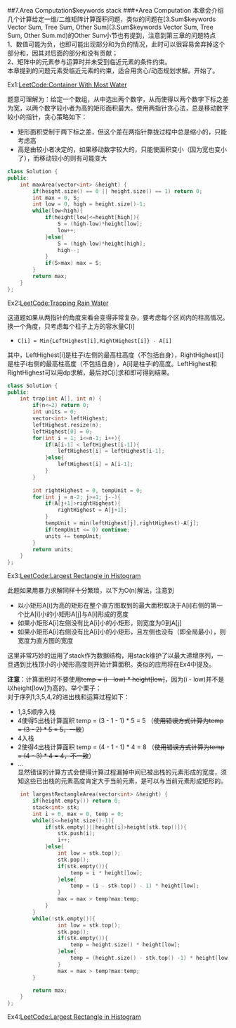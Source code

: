 ##7.Area Computation$keywords stack
###*Area Computation
本章会介绍几个计算给定一维/二维矩阵计算面积问题，类似的问题在[3.Sum$keywords Vector Sum, Tree Sum, Other Sum](3.Sum$keywords Vector Sum, Tree Sum, Other Sum.md)的Other Sum小节也有提到，注意到第三章的问题特点  
1、数值可能为负，也即可能出现部分和为负的情况，此时可以很容易舍弃掉这个部分和，因其对后面的部分和没有贡献；  
2、矩阵中的元素参与运算时并未受到临近元素的条件约束。  
本章提到的问题元素受临近元素的约束，适合用贪心/动态规划求解。开始了。

Ex1:[LeetCode:Container With Most Water](http://oj.leetcode.com/problems/container-with-most-water/)

题意可理解为：给定一个数组，从中选出两个数字，从而使得以两个数字下标之差为宽，以两个数字较小者为高的矩形面积最大。使用两指针贪心法，总是移动数字较小的指针，贪心策略如下：  
*  矩形面积受制于两下标之差，但这个差在两指针靠拢过程中总是缩小的，只能考虑高
*  高是由较小者决定的，如果移动数字较大的，只能使面积变小（因为宽也变小了），而移动较小的则有可能变大

```cpp
class Solution {
public:
    int maxArea(vector<int> &height) {
        if(height.size() == 0 || height.size() == 1) return 0;
        int max = 0, S;
        int low = 0, high = height.size()-1;
        while(low<high){
            if(height[low]<=height[high]){
                S = (high-low)*height[low];
                low++;
            }else{
                S = (high-low)*height[high];
                high--;
            }
            if(S>max) max = S; 
        }
        return max;
    }
};
```

Ex2:[LeetCode:Trapping Rain Water](http://oj.leetcode.com/problems/trapping-rain-water/)

这道题如果从两指针的角度来看会变得非常复杂，要考虑每个区间内的柱高情况。换一个角度，只考虑每个柱子上方的容水量C[i]  
*  `C[i] = Min{LeftHighest[i],RightHighest[i]} - A[i]` 

其中，LeftHighest[i]是柱子i左侧的最高柱高度（不包括自身），RightHighest[i]是柱子i右侧的最高柱高度（不包括自身），A[i]是柱子i的高度。LeftHighest和RightHighest可以用dp求解，最后对C[i]求和即可得到结果。

```cpp
class Solution {
public:
    int trap(int A[], int n) {
        if(n<=2) return 0;
        int units = 0;
        vector<int> leftHighest;
        leftHighest.resize(n);
        leftHighest[0] = 0;
        for(int i = 1; i<=n-1; i++){
            if(A[i-1] < leftHighest[i-1]){
                leftHighest[i] = leftHighest[i-1];
            }else{
                leftHighest[i] = A[i-1];
            }
        }
        
        int rightHighest = 0, tempUnit = 0;
        for(int j = n-2; j>=1; j--){
            if(A[j+1]>rightHighest){
                rightHighest = A[j+1];
            }
            tempUnit = min(leftHighest[j],rightHighest)-A[j];
            if(tempUnit <= 0) continue;
            units += tempUnit;
        }
        return units;
    }
};
```

Ex3:[LeetCode:Largest Rectangle in Histogram](http://oj.leetcode.com/problems/largest-rectangle-in-histogram/)

此题如果用暴力求解同样十分繁琐，以下为O(n)解法，注意到
*  以小矩形A[i]为高的矩形在整个直方图取到的最大面积取决于A[i]右侧的第一个比A[i]小的小矩形A[j]与A[i]形成的宽度
*  如果小矩形A[i]左侧没有比A[i]小的小矩形，则宽度为0到A[j]
*  如果小矩形A[i]右侧没有比A[i]小的小矩形，且左侧也没有（即全局最小），则宽度为直方图的宽度  

这里非常巧妙的运用了stack作为数据结构，用stack维护了以最大递增序列，一旦遇到比栈顶小的小矩形高度则开始计算面积。类似的应用将在Ex4中提及。

**注意**：计算面积时不要使用~~temp = (i - low) * height[low]~~，因为(i - low)并不是以height[low]为高的。举个栗子：  
对于序列1,3,5,4,2的进出栈和运算过程如下：
*  1,3,5顺序入栈
*  4使得5出栈计算面积 temp = (3 - 1 - 1) * 5 = 5 （~~使用错误方式计算为temp = (3 - 2) * 5 = 5，一致~~）
*  4入栈
*  2使得4出栈计算面积 temp = (4 - 1 - 1) * 4 = 8 （~~使用错误方式计算为temp = (4 - 3) * 4 = 4，不一致~~）
*  ...  
显然错误的计算方式会使得计算过程漏掉中间已被出栈的元素形成的宽度，须知这些已出栈的元素高度肯定大于当前元素，是可以与当前元素形成矩形的。

```cpp
    int largestRectangleArea(vector<int> &height) {
        if(height.empty()) return 0;
        stack<int> stk;
        int i = 0, max = 0, temp = 0;
        while(i<=height.size()-1){
            if(stk.empty()||height[i]>height[stk.top()]){
                stk.push(i);
                i++;
            }else{
                int low = stk.top();
                stk.pop();
                if(stk.empty()){
                    temp = i * height[low];
                }else{
                    temp = (i - stk.top() - 1) * height[low];
                }
                max = max > temp?max:temp;
            }
        }
        while(!stk.empty()){
                int low = stk.top();
                stk.pop();
                if(stk.empty()){
                    temp = height.size() * height[low];
                }else{
                    temp = (height.size() - stk.top() -1) * height[low];
                }
                max = max > temp?max:temp;
        }

        return max;
    }
};
```

Ex4:[LeetCode:Largest Rectangle in Histogram](http://oj.leetcode.com/problems/largest-rectangle-in-histogram/)

